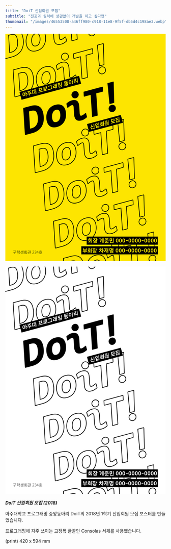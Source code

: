 ```yaml
---
title: "DoiT 신입회원 모집"
subtitle: "전공과 실력에 상관없이 개발을 하고 싶다면"
thumbnail: "/images/46553508-a46ff980-c918-11e8-9f5f-db5d4c198ae3.webp"
---
```


![](/images/46553508-a46ff980-c918-11e8-9f5f-db5d4c198ae3.webp)

![](/images/46553510-a46ff980-c918-11e8-8793-ea781e49d2f7.webp)

_**DoiT 신입회원 모집 (2018)**_

아주대학교 프로그래밍 중앙동아리 DoiT의 2018년 1학기 신입회원 모집 포스터를 만들었습니다.

프로그래밍에 자주 쓰이는 고정폭 글꼴인 Consolas 서체를 사용했습니다.

(print) 420 x 594 mm
